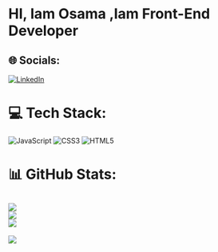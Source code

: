 # HI, Iam Osama ,Iam Front-End Developer
## 🌐 Socials:
[![LinkedIn](https://img.shields.io/badge/LinkedIn-%230077B5.svg?logo=linkedin&logoColor=white)](https://www.linkedin.com/in/osama-sayed-3a6982255)
# 💻 Tech Stack:
![JavaScript](https://img.shields.io/badge/javascript-%23323330.svg?style=for-the-badge&logo=javascript&logoColor=%23F7DF1E) ![CSS3](https://img.shields.io/badge/css3-%231572B6.svg?style=for-the-badge&logo=css3&logoColor=white) ![HTML5](https://img.shields.io/badge/html5-%23E34F26.svg?style=for-the-badge&logo=html5&logoColor=white)
# 📊 GitHub Stats:
![](https://github-readme-stats.vercel.app/api?username=osamaworkout&theme=dark&hide_border=false&include_all_commits=true&count_private=true)<br/>
![](https://github-readme-streak-stats.herokuapp.com/?user=osamaworkout&theme=dark&hide_border=false)<br/>
![](https://github-readme-stats.vercel.app/api/top-langs/?username=osamaworkout&theme=dark&hide_border=false&include_all_commits=true&count_private=true&layout=compact)
---
[![](https://visitcount.itsvg.in/api?id=osamaworkout&label=Profile%20Views&color=8&icon=0)](https://visitcount.itsvg.in)
<!---
osamaworkout/osamaworkout is a ✨ special ✨ repository because its `README.md` (this file) appears on your GitHub profile.
You can click the Preview link to take a look at your changes.
--->
